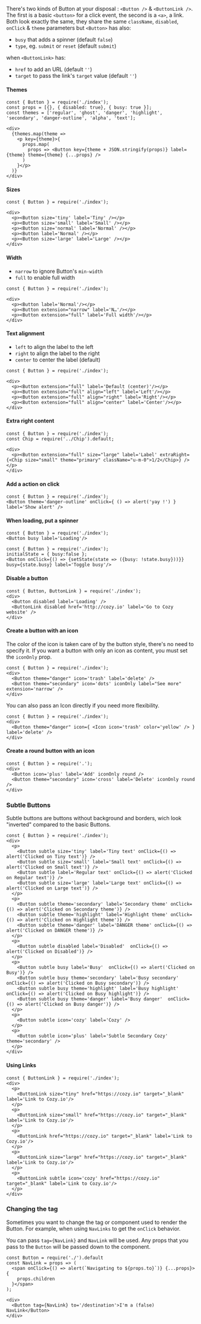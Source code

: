 There's two kinds of Button at your disposal : `<Button />` & `<ButtonLink />`.
The first is a basic `<button>` for a click event, the second is a `<a>`, a link.
Both look exactly the same, they share the same `className`, `disabled`, `onClick` & `theme` parameters but `<Button>` has also:

- `busy` that adds a spinner (default `false`)
- `type`, eg. `submit` or `reset` (default `submit`)

when `<ButtonLink>` has:

- `href` to add an URL (default `''`)
- `target` to pass the link's `target` value (default `''`)

#### Themes

```
const { Button } = require('./index');
const props = [{}, { disabled: true}, { busy: true }];
const themes = ['regular', 'ghost', 'danger', 'highlight', 'secondary', 'danger-outline', 'alpha', 'text'];

<div>
  {themes.map(theme =>
    <p key={theme}>{
      props.map(
        props => <Button key={theme + JSON.stringify(props)} label={theme} theme={theme} {...props} />
      )
    }</p>
  )}
</div>
```

#### Sizes

```
const { Button } = require('./index');

<div>
  <p><Button size='tiny' label='Tiny' /></p>
  <p><Button size='small' label='Small' /></p>
  <p><Button size='normal' label='Normal' /></p>
  <p><Button label='Normal' /></p>
  <p><Button size='large' label='Large' /></p>
</div>
```

#### Width

- `narrow` to ignore Button's `min-width`
- `full` to enable full width

```
const { Button } = require('./index');

<div>
  <p><Button label='Normal'/></p>
  <p><Button extension="narrow" label='N…'/></p>
  <p><Button extension="full" label='Full width'/></p>
</div>
```

#### Text alignment

- `left` to align the label to the left
- `right` to align the label to the right
- `center` to center the label (default)

```
const { Button } = require('./index');

<div>
  <p><Button extension="full" label='Default (center)'/></p>
  <p><Button extension="full" align="left" label='Left'/></p>
  <p><Button extension="full" align="right" label='Right'/></p>
  <p><Button extension="full" align="center" label='Center'/></p>
</div>
```

#### Extra right content

```
const { Button } = require('./index');
const Chip = require('../Chip').default;

<div>
  <p><Button extension="full" size="large" label='Label' extraRight={<Chip size="small" theme="primary" className="u-m-0">1/2</Chip>} /></p>
</div>
```

#### Add a action on click

```
const { Button } = require('./index');
<Button theme='danger-outline' onClick={ () => alert('yay !') } label='Show alert' />
```

#### When loading, put a spinner

```
const { Button } = require('./index');
<Button busy label='Loading'/>
```

```
const { Button } = require('./index');
initialState = { busy:false };
<Button onClick={() => {setState(state => ({busy: !state.busy}))}} busy={state.busy} label='Toggle busy'/>
```

#### Disable a button

```
const { Button, ButtonLink } = require('./index');
<div>
  <Button disabled label='Loading' />
  <ButtonLink disabled href='http://cozy.io' label='Go to Cozy website' />
</div>
```

#### Create a button with an icon

The color of the icon is taken care of by the button style, there's no need to specify it.
If you want a button with only an icon as content, you must set the `iconOnly` prop.

```
const { Button } = require('./index');
<div>
  <Button theme="danger" icon='trash' label='delete' />
  <Button theme="secondary" icon='dots' iconOnly label="See more" extension='narrow' />
</div>
```

You can also pass an Icon directly if you need more flexibility.

```
const { Button } = require('./index');
<div>
  <Button theme="danger" icon={ <Icon icon='trash' color='yellow' /> } label='delete' />
</div>
```

#### Create a round button with an icon

```
const { Button } = require('.');
<div>
  <Button icon='plus' label='Add' iconOnly round />
  <Button theme="secondary" icon='cross' label='Delete' iconOnly round />
</div>
```

### Subtle Buttons

Subtle buttons are buttons without background and borders, wich look "inverted" compared to the basic Buttons.

```
const { Button } = require('./index');
<div>
  <p>
    <Button subtle size='tiny' label='Tiny text' onClick={() => alert('Clicked on Tiny text')} />
    <Button subtle size='small' label='Small text' onClick={() => alert('Clicked on Small text')} />
    <Button subtle label='Regular text' onClick={() => alert('Clicked on Regular text')} />
    <Button subtle size='large' label='Large text' onClick={() => alert('Clicked on Large text')} />
  </p>
  <p>
    <Button subtle theme='secondary' label='Secondary theme' onClick={() => alert('Clicked on Secondary theme')} />
    <Button subtle theme='highlight' label='Highlight theme' onClick={() => alert('Clicked on Highlight theme')} />
    <Button subtle theme='danger' label='DANGER theme' onClick={() => alert('Clicked on DANGER theme')} />
  </p>
  <p>
    <Button subtle disabled label='Disabled'  onClick={() => alert('Clicked on Disabled')} />
  </p>
  <p>
    <Button subtle busy label='Busy'  onClick={() => alert('Clicked on Busy')} />
    <Button subtle busy theme='secondary' label='Busy secondary'  onClick={() => alert('Clicked on Busy secondary')} />
    <Button subtle busy theme='highlight' label='Busy highlight'  onClick={() => alert('Clicked on Busy highlight')} />
    <Button subtle busy theme='danger' label='Busy danger'  onClick={() => alert('Clicked on Busy danger')} />
  </p>
  <p>
    <Button subtle icon='cozy' label='Cozy' />
  </p>
  <p>
    <Button subtle icon='plus' label='Subtle Secondary Cozy' theme='secondary' />
  </p>
</div>
```

#### Using Links

```
const { ButtonLink } = require('./index');
<div>
  <p>
    <ButtonLink size="tiny" href="https://cozy.io" target="_blank" label='Link to Cozy.io'/>
  </p>
  <p>
    <ButtonLink size="small" href="https://cozy.io" target="_blank" label='Link to Cozy.io'/>
  </p>
  <p>
    <ButtonLink href="https://cozy.io" target="_blank" label='Link to Cozy.io'/>
  </p>
  <p>
    <ButtonLink size="large" href="https://cozy.io" target="_blank" label='Link to Cozy.io'/>
  </p>
  <p>
    <ButtonLink subtle icon='cozy' href="https://cozy.io" target="_blank" label='Link to Cozy.io'/>
  </p>
</div>
```

### Changing the tag

Sometimes you want to change the tag or component used to render the Button. For example, when using `NavLinks` to get the `onClick` behavior.

You can pass `tag={NavLink}` and `NavLink` will be used. Any props that you
pass to the `Button` will be passed down to the component.

```
const Button = require('./').default
const NavLink = props => (
  <span onClick={() => alert(`Navigating to ${props.to}`)} {...props}>{
    props.children
  }</span>
);

<div>
  <Button tag={NavLink} to='/destination'>I'm a (false) NavLink</Button>
</div>
```
